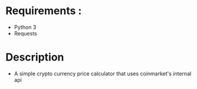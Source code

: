 # Requirements : 
  - Python 3
  - Requests

# Description
- A simple crypto currency price calculator that uses coinmarket's internal api
